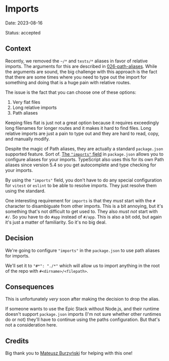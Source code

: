 # Imports

Date: 2023-08-16

Status: accepted

## Context

Recently, we removed the `~/*` and `tests/*` aliases in favor of relative
imports. The arguments for this are described in
[026-path-aliases](./026-path-aliases.md). While the arguments are sound, the
big challenge with this approach is the fact that there are some times where you
need to type out the import for something and doing that is a huge pain with
relative routes.

The issue is the fact that you can choose one of these options:

1. Very flat files
2. Long relative imports
3. Path aliases

Keeping files flat is just not a great option because it requires exceedingly
long filenames for longer routes and it makes it hard to find files. Long
relative imports are just a pain to type out and they are hard to read, copy,
and manually modify.

Despite the magic of Path aliases, they are actually a standard `package.json`
supported feature. Sort of.
[The `"imports"` field](https://nodejs.org/api/packages.html#imports) in
`package.json` allows you to configure aliases for your imports.
TypeScript also uses this for its own Path aliases since version 5.4
so you get autocomplete and type checking for your imports.

By using the `"imports"` field, you don't have to do any special configuration
for `vitest` or `eslint` to be able to resolve imports. They just resolve them
using the standard.

One interesting requirement for `imports` is that they _must_ start with the `#`
character to disambiguate from other imports. This is a bit annoying, but it's
something that's not difficult to get used to. They also _must not_ start with
`#/`. So you have to do `#app` instead of `#/app`. This is also a bit odd, but
again it's just a matter of familiarity. So it's no big deal.

## Decision

We're going to configure `"imports"` in the `package.json` to use path aliases for imports.

We'll set it to `"#*": "./*"` which will allow us to import anything in the root
of the repo with `#<dirname>/<filepath>`.

## Consequences

This is unfortunately _very_ soon after making the decision to drop the alias.

If someone wants to use the Epic Stack without Node.js, and their runtime
doesn't support `package.json` imports (I'm not sure whether other runtimes do
or not) they'll have to continue using the paths configuration. But that's not a
consideration here.

## Credits

Big thank you to
[Mateusz Burzyński](https://twitter.com/AndaristRake/status/1691807097078317287)
for helping with this one!
